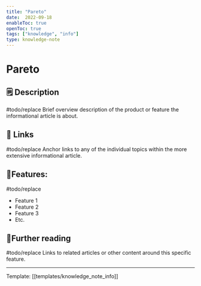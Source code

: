```yaml
---
title: "Pareto"
date:  2022-09-18
enableToc: true
openToc: true
tags: ["knowledge", "info"]
type: knowledge-note
---
```


# Pareto

## 🗒️ Description
#todo/replace Brief overview description of the product or feature the informational article is about.

## 🔗 Links 
#todo/replace Anchor links to any of the individual topics within the more extensive informational article.

## 🧩Features:
#todo/replace
-   Feature 1
-   Feature 2
-   Feature 3
-   Etc.

## 📖Further reading
#todo/replace Links to related articles or other content around this specific feature.

---
Template: [[templates/knowledge_note_info]]